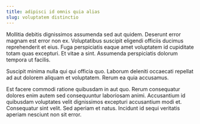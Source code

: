 ```yaml
---
title: adipisci id omnis quia alias
slug: voluptatem distinctio
---
```


Mollitia debitis dignissimos assumenda sed aut quidem. Deserunt error magnam est error non ex. Voluptatibus suscipit eligendi officiis ducimus reprehenderit et eius. Fuga perspiciatis eaque amet voluptatem id cupiditate totam quas excepturi. Et vitae a sint. Assumenda perspiciatis dolorum tempora ut facilis.

Suscipit minima nulla qui qui officia quo. Laborum deleniti occaecati repellat ad aut dolorem aliquam et voluptatem. Rerum ea quia accusamus.

Est facere commodi ratione quibusdam in aut quo. Rerum consequatur dolores enim autem sed consequuntur laboriosam animi. Accusantium id quibusdam voluptates velit dignissimos excepturi accusantium modi et. Consequatur sint velit. Sed aperiam et natus. Incidunt id sequi veritatis aperiam nesciunt non sit error.
